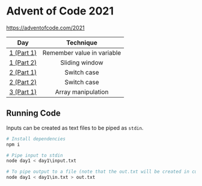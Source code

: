 # Advent of Code 2021

https://adventofcode.com/2021

| Day                                                     | Technique                                     |
| ------------------------------------------------------- |:---------------------------------------------:|
| [1 (Part 1)](https://adventofcode.com/2021/day/1)       | Remember value in variable                    |
| [1 (Part 2)](https://adventofcode.com/2021/day/1)       | Sliding window                                |
| [2 (Part 1)](https://adventofcode.com/2021/day/2)       | Switch case                                   |
| [2 (Part 2)](https://adventofcode.com/2021/day/2)       | Switch case                                   |
| [3 (Part 1)](https://adventofcode.com/2021/day/3)       | Array manipulation                            |

## Running Code

Inputs can be created as text files to be piped as `stdin`.

```sh
# Install dependencies
npm i

# Pipe input to stdin
node day1 < day1\input.txt

# To pipe output to a file (note that the out.txt will be created in current directory)
node day1 < day1\in.txt > out.txt
```